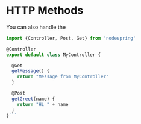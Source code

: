 # HTTP Methods

You can also handle the 

```javascript
import {Controller, Post, Get} from 'nodespring'

@Controller
export default class MyController {

  @Get
  getMessage() {
    return "Message from MyController"
  }

  @Post
  getGreet(name) {
    return "Hi " + name
  }
}```
